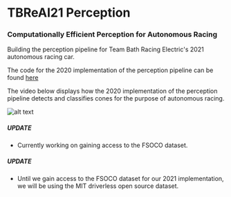 # TBReAI21 Perception
### Computationally Efficient Perception for Autonomous Racing

Building the perception pipeline for Team Bath Racing Electric's 2021 autonomous racing car.

The code for the 2020 implementation of the perception pipeline can be found [here](old-implementation/code)

The video below displays how the 2020 implementation of the perception pipeline detects and 
classifies cones for the purpose of autonomous racing.

![alt text](https://github.com/TBReAI/TBReAI21-Perception/blob/main/old-implementation/images-and-video/old-detection.gif "Detection GIF")

##### UPDATE
* Currently working on gaining access to the FSOCO dataset.
##### UPDATE
* Until we gain access to the FSOCO dataset for our 2021 implementation, we will be using the MIT driverless open source dataset.
